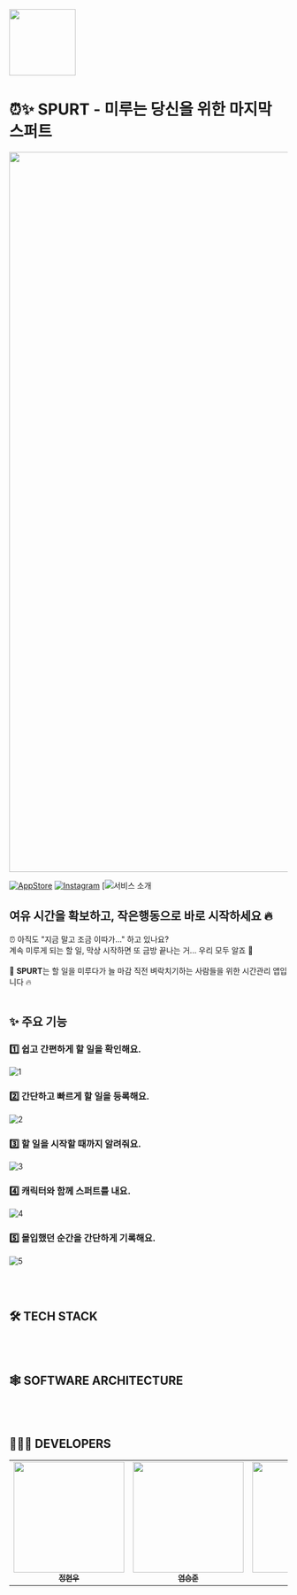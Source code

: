 <img src="https://github.com/user-attachments/assets/9a99be59-ba32-4bb4-80db-4a5b1d0db7ec" width=120 />

# ⏰✨ SPURT - 미루는 당신을 위한 마지막 스퍼트
<p align="center"><img src="https://github.com/user-attachments/assets/a48e4526-7041-4c8c-ba4f-2eead05e9631" width=1300></p>

[![AppStore](http://img.shields.io/badge/AppStore-A9A9EE?style=flat&logo=ios&logoColor=black&link=https://apps.apple.com/kr/app/spurt/id6743025568)](https://apps.apple.com/kr/app/spurt/id6743025568)
[![Instagram](http://img.shields.io/badge/Instagram-E4405F?style=flat&logo=instagram&logoColor=white&link=https://www.instagram.com/spurt_on/)](https://www.instagram.com/spurt_on/)
[![서비스 소개](http://img.shields.io/badge/서비스_소개-1976D2?style=flat&logo=notion&logoColor=white&link=https://verdant-flax-c80.notion.site/SPURT-1b0d6a7e188a80aebfceda8f8cd6a86c)

## **여유 시간을 확보하고, 작은행동으로 바로 시작하세요 🔥**
⏰ 아직도 "지금 말고 조금 이따가..." 하고 있나요?
</br>
계속 미루게 되는 할 일, 막상 시작하면 또 금방 끝나는 거… 우리 모두 알죠 🥲
</br>
</br>
🚨 **SPURT**는 할 일을 미루다가 늘 마감 직전 벼락치기하는 사람들을 위한 시간관리 앱입니다 🔥
</br>
</br>

## ✨ 주요 기능

### 1️⃣ 쉽고 간편하게 할 일을 확인해요.
![1](https://github.com/user-attachments/assets/99eb300f-2d44-4125-ad7e-299cae9c43e1)

### 2️⃣ 간단하고 빠르게 할 일을 등록해요.
![2](https://github.com/user-attachments/assets/acc4a8b7-7656-4c1b-a4fe-05edff796af3)

### 3️⃣ 할 일을 시작할 때까지 알려줘요.
![3](https://github.com/user-attachments/assets/4bfda55c-cd0c-437f-b9fc-ba692e6e8896)

### 4️⃣ 캐릭터와 함께 스퍼트를 내요.
![4](https://github.com/user-attachments/assets/54af266f-71d9-476a-a585-c7f9afbf7cdb)

### 5️⃣ 몰입했던 순간을 간단하게 기록해요.
![5](https://github.com/user-attachments/assets/305e25eb-875c-4c25-b943-27f8fc631799)

</br>
</br>

## 🛠️ TECH STACK

</br>
</br>

## 🕸️ SOFTWARE ARCHITECTURE

</br>
</br>

## 🧑🏻‍💻 DEVELOPERS
<table>
  <tbody>
    <tr>
      <td align="center"><a href="https://github.com/supersett"><img width="200" src="https://github.com/user-attachments/assets/fd0368f0-da58-448d-9f80-a0d20c6fa446" alt=""/><br /><sub><b>정현우</b></sub></a><br /></td>
      <td align="center"><a href="https://github.com/prgmr99"><img width="200" src="https://github.com/user-attachments/assets/f9be1d6c-2eb0-4fc0-bb00-0b2817b6bdbb" alt=""/><br /><sub><b>염승준</b></sub></a><br /></td>
      <td align="center"><a href="https://github.com/ljh130334"><img width="200" src="https://github.com/user-attachments/assets/390dc6cd-a8fd-497d-b818-bfbc57963ac0" alt=""/><br /><sub><b>이지현</b></sub></a><br /></td>
      <td align="center"><a href="https://github.com/2-NOW"><img width="200" src="https://github.com/user-attachments/assets/9a7bf033-0091-404d-b30d-d4a721f603ca" alt=""/><br /><sub><b>이현재</b></sub></a><br /></td>
      <td align="center"><a href="https://github.com/skydreamer21"><img width="200" src="https://github.com/user-attachments/assets/bc79ca82-199e-486d-ac8d-75b70c9a0fd7" alt=""/><br /><sub><b>김주현</b></sub></a><br /></td>
    </tr>
  </tbody>
</table>
